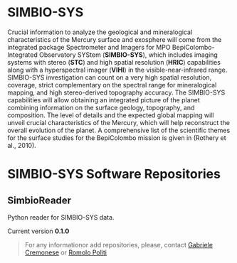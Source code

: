 # SIMBIO-SYS
Crucial information to analyze the geological and mineralogical characteristics of the Mercury surface and exosphere will come from the integrated package Spectrometer and Imagers for MPO BepiColombo-Integrated Observatory SYStem (**SIMBIO-SYS**), which includes imaging systems with stereo (**STC**) and high spatial resolution (**HRIC**) capabilities along with a hyperspectral imager (**VIHI**) in the visible-near-infrared range.
SIMBIO-SYS investigation can count on a very high spatial resolution, coverage, strict complementary on the spectral range for mineralogical mapping, and high stereo-derived topography accuracy.
The SIMBIO-SYS capabilities will allow obtaining an integrated picture of the planet combining information on the surface geology, topography, and composition. The level of details and the expected global mapping will unveil crucial characteristics of the Mercury, which will help reconstruct the overall evolution of the planet. A comprehensive list of the scientific themes for the surface studies for the BepiColombo mission is given in (Rothery et al., 2010).

# SIMBIO-SYS Software Repositories

## SimbioReader

Python reader for SIMBIO-SYS data. 

Current version **0.1.0**

 

> For any informationor add repositories, please, contact [Gabriele Cremonese](mailto:gabriele.cremonese@inaf.it) or [Romolo Politi](mailto:romolo.politi@inaf.it)


